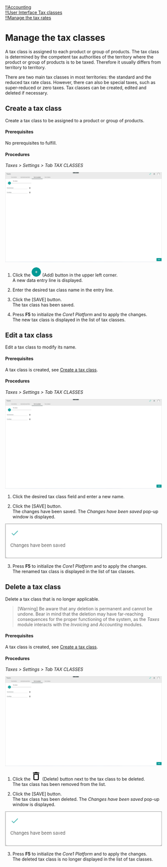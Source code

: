 [!!Accounting](RetailSuiteAccounting)  
[!!User Interface Tax classes](../UserInterface/01c_TaxClasses.md)  
[!!Manage the tax rates](./01_ManageTaxRates.md)  



# Manage the tax classes

A tax class is assigned to each product or group of products. The tax class is determined by the competent tax authorities of the territory where the product or group of products is to be taxed. Therefore it usually differs from territory to territory.

There are two main tax classes in most territories: the standard and the reduced tax rate class. However, there can also be special taxes, such as super-reduced or zero taxes. Tax classes can be created, edited and deleted if necessary.


## Create a tax class

Create a tax class to be assigned to a product or group of products.

#### Prerequisites  

No prerequisites to fulfill.

#### Procedures

*Taxes > Settings > Tab TAX CLASSES*

![Tax classes](../../Assets/Screenshots/Taxes/Settings/TaxClasses/TaxClasses.png "[Tax classes]")

1. Click the ![Add](../../Assets/Icons/Plus01.png "[Add]") (Add) button in the upper left corner.   
A new data entry line is displayed.  

2. Enter the desired tax class name in the entry line.  

3. Click the [SAVE] button.  
The tax class has been saved.

4. Press **F5** to initialize the *Core1 Platform* and to apply the changes.   
The new tax class is displayed in the list of tax classes.

[comment]: <> (By creating a tax class, SAVE does NOT show the confirmation message. For changes to be displayed in the drop-down list in TAX RATES, the whole module must be refreshed with F5. Refresh icon does not work in this case, i.e. no changes in the drop-down list Tax class are displayed. Stand 08.08.22)


## Edit a tax class

Edit a tax class to modify its name.

#### Prerequisites

A tax class is created, see [Create a tax class](#create-a-tax-class).

#### Procedures

*Taxes > Settings > Tab TAX CLASSES*

![Tax classes](../../Assets/Screenshots/Taxes/Settings/TaxClasses/TaxClasses.png "[Tax classes]")

1. Click the desired tax class field and enter a new name.  

2. Click the [SAVE] button.  
  The changes have been saved. The *Changes have been saved* pop-up window is displayed.

  ![Changes saved](../../Assets/Screenshots/Taxes/Settings/TaxClasses/ChangesSaved.png "[Changes saved]")

3. Press **F5** to initialize the *Core1 Platform* and to apply the changes.  
The renamed tax class is displayed in the list of tax classes.

[comment]: <> (By editing a tax class, SAVE does show the confirmation message. For changes to be displayed in the drop-down list in TAX RATES, the whole module must be refreshed with F5. Refresh icon does not work in this case, i.e. no changes in the drop-down list Tax class are displayed. Stand 08.08.22)


## Delete a tax class

Delete a tax class that is no longer applicable.  

> [Warning] Be aware that any deletion is permanent and cannot be undone. Bear in mind that the deletion may have far-reaching consequences for the proper functioning of the system, as the *Taxes* module interacts with the *Invoicing* and *Accounting* modules.

#### Prerequisites

A tax class is created, see [Create a tax class](#create-a-tax-class).

#### Procedures

*Taxes > Settings > Tab TAX CLASSES*

![Tax classes](../../Assets/Screenshots/Taxes/Settings/TaxClasses/TaxClasses.png "[Tax classes]")


1. Click the ![Delete](../../Assets/Icons/Trash08.png "[Delete]") (Delete) button next to the tax class to be deleted.  
  The tax class has been removed from the list.

2. Click the [SAVE] button.  
  The tax class has been deleted. The *Changes have been saved* pop-up window is displayed.

  ![Changes saved](../../Assets/Screenshots/Taxes/Settings/TaxClasses/ChangesSaved.png "[Changes saved]")

3. Press **F5** to initialize the *Core1 Platform* and to apply the changes.  
The deleted tax class is no longer displayed in the list of tax classes.  


[comment]: <> (By deleting a tax class, SAVE does show the confirmation message. For changes to be displayed in the drop-down list in TAX RATES, the whole module must be refreshed with F5. Refresh icon does not work in this case, i.e. no changes in the drop-down list Tax class are displayed. Stand 08.08.22)
